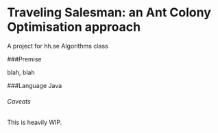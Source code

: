 Traveling Salesman: an Ant Colony Optimisation approach
==========
 A project for hh.se Algorithms class

###Premise
 
 blah, blah

###Language
Java



###### Caveats
This is heavily WIP.
